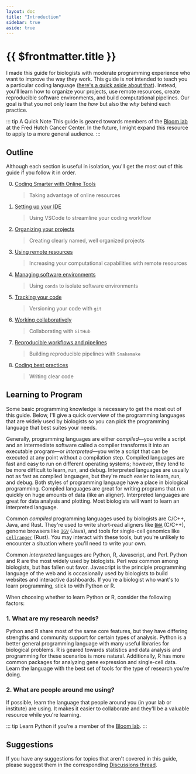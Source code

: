 ```yaml
---
layout: doc
title: "Introduction"
sidebar: true
aside: true
---
```


# {{ $frontmatter.title }}

I made this guide for biologists with moderate programming experience who want to improve the way they work. This guide is _not_ intended to teach you a particular coding language ([here's a quick aside about that](#learning-to-program)). Instead, you'll learn how to organize your projects, use remote resources, create reproducible software environments, and build computational pipelines. Our goal is that you not only learn the _how_ but also the _why_ behind each practice.

::: tip A Quick Note
This guide is geared towards members of the [Bloom lab](https://jbloomlab.org/) at the Fred Hutch Cancer Center. In the future, I might expand this resource to apply to a more general audience.
:::

## Outline

Although each section is useful in isolation, you'll get the most out of this guide if you follow it in order.

0. [Coding Smarter with Online Tools](/sections/chatgpt-and-llms/)
   > Taking advantage of online resources
1. [Setting up your IDE](/sections/setting-up-your-ide/)
   > Using VSCode to streamline your coding workflow
2. [Organizing your projects](/sections/organizing-your-projects/)
   > Creating clearly named, well organized projects
3. [Using remote resources](/sections/using-remote-resources/)
   > Increasing your computational capabilities with remote resources
4. [Managing software environments](/sections/managing-software-environments/)
   > Using `conda` to isolate software environments
5. [Tracking your code](/sections/tracking-your-code/)
   > Versioning your code with `git`
6. [Working collaboratively](/sections/working-collaboratively/)
   > Collaborating with `GitHub`
7. [Reproducible workflows and pipelines](/sections/creating-workflows-and-pipelines/)
   > Building reproducible pipelines with `Snakemake`
8. [Coding best practices](/sections/coding-best-practices/)
   > Writing clear code

## Learning to Program

Some basic programming knowledge is necessary to get the most out of this guide. Below, I'll give a quick overview of the programming languages that are widely used by biologists so you can pick the programming language that best suites your needs.

Generally, programming languages are either _compiled_––you write a script and an intermediate software called a compiler transforms it into an executable program––or _interpreted_––you write a script that can be executed at any point without a compilation step. Compiled languages are fast and easy to run on different operating systems; however, they tend to be more difficult to learn, run, and debug. Interpreted languages are usually not as fast as compiled languages, but they're much easier to learn, run, and debug. Both styles of programming language have a place in biological programming. Compiled languages are great for writing programs that run quickly on huge amounts of data (like an aligner). Interpreted languages are great for data analysis and plotting. Most biologists will want to learn an interpreted language.

Common _compiled_ programming languages used by biologists are C/C++, Java, and Rust. They're used to write short-read aligners like [`BWA`](https://github.com/lh3/bwa) (C/C++), genome browsers like [`IGV`](https://github.com/igvteam/igv) (Java), and tools for single-cell genomics like [`cellranger`](https://github.com/10XGenomics/cellranger) (Rust). You may interact with these tools, but you're unlikely to encounter a situation where you'll need to write your own.

Common _interpreted_ languages are Python, R, Javascript, and Perl. Python and R are the most widely used by biologists. Perl _was_ common among biologists, but has fallen out favor. Javascript is the principle programming language of the web and is occasionally used by biologists to build websites and interactive dashboards. If you're a biologist who want's to learn programming, stick to with Python or R.

When choosing whether to learn Python or R, consider the following factors:

### 1. What are my research needs?

Python and R share most of the same core features, but they have differing strengths and community support for certain types of analysis. Python is a better general programming language with many useful libraries for biological problems. R is geared towards statistics and data analysis and programming for these scenarios is more natural. Additionally, R has more common packages for analyzing gene expression and single-cell data. Learn the language with the best set of tools for the type of research you're doing.

### 2. What are people around me using?

If possible, learn the language that people around you (in your lab or institute) are using. It makes it easier to collaborate and they'll be a valuable resource while you're learning.

::: tip
Learn Python if you're a member of the [Bloom lab](https://jbloomlab.org/).
:::

## Suggestions

If you have any suggestions for topics that aren't covered in this guide, please suggest them in the corresponding [Discussions thread](https://github.com/WillHannon-MCB/bench-to-byte/discussions/1).
